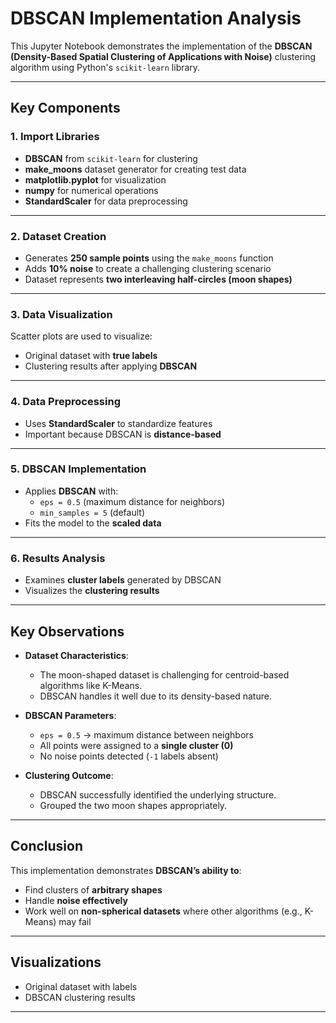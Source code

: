 # DBSCAN Implementation Analysis

This Jupyter Notebook demonstrates the implementation of the **DBSCAN (Density-Based Spatial Clustering of Applications with Noise)** clustering algorithm using Python's `scikit-learn` library.

---

##  Key Components

### 1. Import Libraries
- **DBSCAN** from `scikit-learn` for clustering  
- **make_moons** dataset generator for creating test data  
- **matplotlib.pyplot** for visualization  
- **numpy** for numerical operations  
- **StandardScaler** for data preprocessing  

---

### 2. Dataset Creation
- Generates **250 sample points** using the `make_moons` function  
- Adds **10% noise** to create a challenging clustering scenario  
- Dataset represents **two interleaving half-circles (moon shapes)**  

---

### 3. Data Visualization
Scatter plots are used to visualize:
- Original dataset with **true labels**  
- Clustering results after applying **DBSCAN**  

---

### 4. Data Preprocessing
- Uses **StandardScaler** to standardize features  
- Important because DBSCAN is **distance-based**  

---

### 5. DBSCAN Implementation
- Applies **DBSCAN** with:  
  - `eps = 0.5` (maximum distance for neighbors)  
  - `min_samples = 5` (default)  
- Fits the model to the **scaled data**  

---

### 6. Results Analysis
- Examines **cluster labels** generated by DBSCAN  
- Visualizes the **clustering results**  

---

##  Key Observations
- **Dataset Characteristics**:  
  - The moon-shaped dataset is challenging for centroid-based algorithms like K-Means.  
  - DBSCAN handles it well due to its density-based nature.  

- **DBSCAN Parameters**:  
  - `eps = 0.5` → maximum distance between neighbors  
  - All points were assigned to a **single cluster (0)**  
  - No noise points detected (`-1` labels absent)  

- **Clustering Outcome**:  
  - DBSCAN successfully identified the underlying structure.  
  - Grouped the two moon shapes appropriately.  

---

##  Conclusion
This implementation demonstrates **DBSCAN’s ability to**:
- Find clusters of **arbitrary shapes**  
- Handle **noise effectively**  
- Work well on **non-spherical datasets** where other algorithms (e.g., K-Means) may fail  

---

##  Visualizations
- Original dataset with labels  
- DBSCAN clustering results  

---


